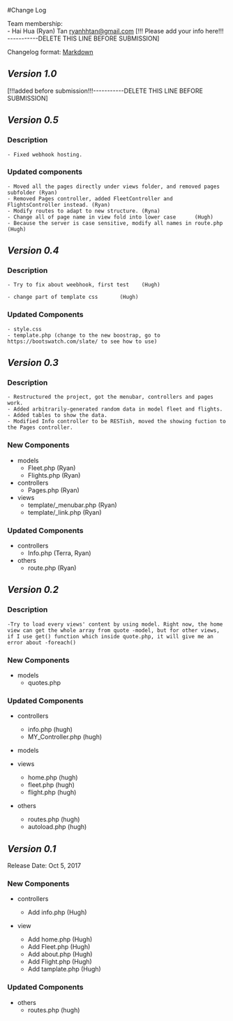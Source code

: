 #Change Log

Team membership:  
    - Hai Hua (Ryan) Tan <ryanhhtan@gmail.com> 
[!!! Please add your info here!!! -----------DELETE THIS LINE BEFORE SUBMISSION]

Changelog format: [Markdown](https://github.com/adam-p/markdown-here/wiki/Markdown-Cheatsheet) 

## *Version 1.0*
[!!!added before submission!!!-----------DELETE THIS LINE BEFORE SUBMISSION]



## *Version 0.5*
### Description
    - Fixed webhook hosting.
### Updated components
    - Moved all the pages directly under views folder, and removed pages subfolder (Ryan)
    - Removed Pages controller, added FleetController and FlightsController instead. (Ryan) 
    - Modify routes to adapt to new structure. (Ryna) 
    - Change all of page name in view fold into lower case      (Hugh)
    - Because the server is case sensitive, modify all names in route.php       (Hugh)

## *Version 0.4*
### Description
    - Try to fix about weebhook, first test    (Hugh)
    
    - change part of template css       (Hugh)

### Updated Components
    - style.css
    - template.php (change to the new boostrap, go to https://bootswatch.com/slate/ to see how to use) 



## *Version 0.3*
### Description
    - Restructured the project, got the menubar, controllers and pages work.
    - Added arbitrarily-generated random data in model fleet and flights.
    - Added tables to show the data. 
    - Modified Info controller to be RESTish, moved the showing fuction to the Pages controller. 

### New Components
-   models
    -   Fleet.php    (Ryan)
    -   Flights.php  (Ryan)
-   controllers
    -   Pages.php    (Ryan)
-   views
    -   template/_menubar.php (Ryan)
    -   template/_link.php (Ryan)

### Updated Components
-   controllers
    -   Info.php    (Terra, Ryan)
-   others
    -   route.php   (Ryan)

## *Version 0.2*
### Description
    -Try to load every views' content by using model. Right now, the home view can get the whole array from quote -model, but for other views, if I use get() function which inside quote.php, it will give me an error about -foreach() 

### New Components
-   models
    -   quotes.php

### Updated Components

-   controllers
    -   info.php    (hugh)
    -   MY_Controller.php   (hugh)
-   models



-   views
    -   home.php    (hugh)
    -   fleet.php   (hugh)
    -   flight.php  (hugh)


-   others
    -   routes.php      (hugh)
    -   autoload.php    (hugh)

## *Version 0.1*
Release Date: Oct 5, 2017

### New Components

-   controllers

    -   Add info.php       (Hugh)

-   view
    -   Add home.php    (Hugh)
    -   Add Fleet.php   (Hugh)
    -   Add about.php   (Hugh)
    -   Add Flight.php  (Hugh)
    -   Add tamplate.php (Hugh)

### Updated Components

-   others
    -   routes.php  (hugh)






